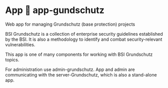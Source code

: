# App 🎁 app-gundschutz 

Web app for managing Grundschutz (base protection) projects

BSI Grundschutz is a collection of enterprise security guidelines 
established by the BSI. It is also a methodology to identify and combat security-relevant vulnerabilities.

This app is one of many components for working with BSI Grundschutz topics.

For administration use admin-grundschutz. 
App and admin are communicating with the server-Grundschutz, which is also a stand-alone app.
